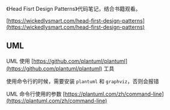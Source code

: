 《Head Fisrt Design Patterns》代码笔记，结合书籍观看。

[https://wickedlysmart.com/head-first-design-patterns](https://wickedlysmart.com/head-first-design-patterns)

## UML

UML 使用 [https://github.com/plantuml/plantuml](https://github.com/plantuml/plantuml) 工具

使用命令行的时候，需要安装 `plantuml` 和 `graphviz`，否则会报错

UML 命令行使用的参数 [https://plantuml.com/zh/command-line](https://plantuml.com/zh/command-line)
